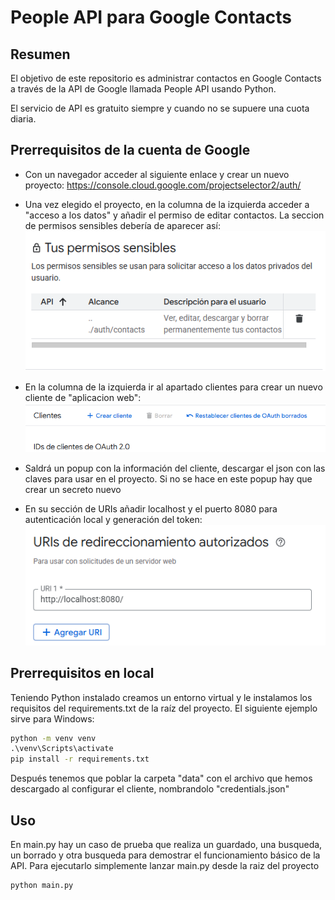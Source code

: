 # People API para Google Contacts

## Resumen

El objetivo de este repositorio es administrar contactos en Google Contacts a través de la API de Google llamada People API usando Python.

El servicio de API es gratuito siempre y cuando no se supuere una cuota diaria.

## Prerrequisitos de la cuenta de Google

- Con un navegador acceder al siguiente enlace y crear un nuevo proyecto:
https://console.cloud.google.com/projectselector2/auth/


- Una vez elegido el proyecto, en la columna de la izquierda acceder a "acceso a los datos" y añadir el permiso de editar contactos.
La seccion de permisos sensibles debería de aparecer así:
![Autorizar el path ./auth/contacts](imgs/permisos.png)


- En la columna de la izquierda ir al apartado clientes para crear un nuevo cliente de "aplicacion web":
![Crear cliente](imgs/clientes.png)


- Saldrá un popup con la información del cliente, descargar el json con las claves para usar en el proyecto. Si no se hace en este popup hay que crear un secreto nuevo


- En su sección de URIs añadir localhost y el puerto 8080 para autenticación local y generación del token:
![Añadir localhost a las URI autorizadas](imgs/uri.png)

## Prerrequisitos en local
Teniendo Python instalado creamos un entorno virtual y le instalamos los requisitos del requirements.txt de la raíz del proyecto.
El siguiente ejemplo sirve para Windows:

```bat
python -m venv venv
.\venv\Scripts\activate
pip install -r requirements.txt
```

Después tenemos que poblar la carpeta "data" con el archivo que hemos descargado al configurar el cliente, nombrandolo "credentials.json"

## Uso
En main.py hay un caso de prueba que realiza un guardado, una busqueda, un borrado y otra busqueda para demostrar el funcionamiento básico de la API. Para ejecutarlo simplemente lanzar main.py desde la raiz del proyecto

```bat
python main.py
```